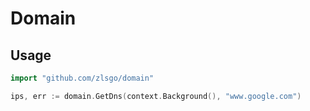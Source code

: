 # Domain

## Usage

```go
import "github.com/zlsgo/domain"

ips, err := domain.GetDns(context.Background(), "www.google.com")
```
